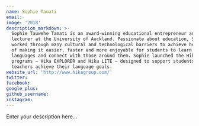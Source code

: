 ```yaml
---
name: Sophie Tamati
email:
image: '2018'
description_markdown: >-
  Sophie Tauwehe Tamati is an award-winning educational entrepreneur and senior
  lecturer at the University of Auckland. Passionate about education, Sophie
  worked through many cultural and technological barriers to achieve her dream
  of making it easier, faster and more enjoyable for students to learn other
  languages and connect with those around them. Sophie launched the Hika
  programs – Hika EXPLORER and Hika LITE – designed to support students and
  teachers achieve their language goals.
website_url: 'http://www.hikagroup.com/'
twitter:
facebook:
google_plus:
github_username:
instagram:
---
```


Enter your description here...
